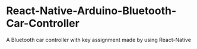 # React-Native-Arduino-Bluetooth-Car-Controller
A Bluetooth car controller with key assignment made by using React-Native
